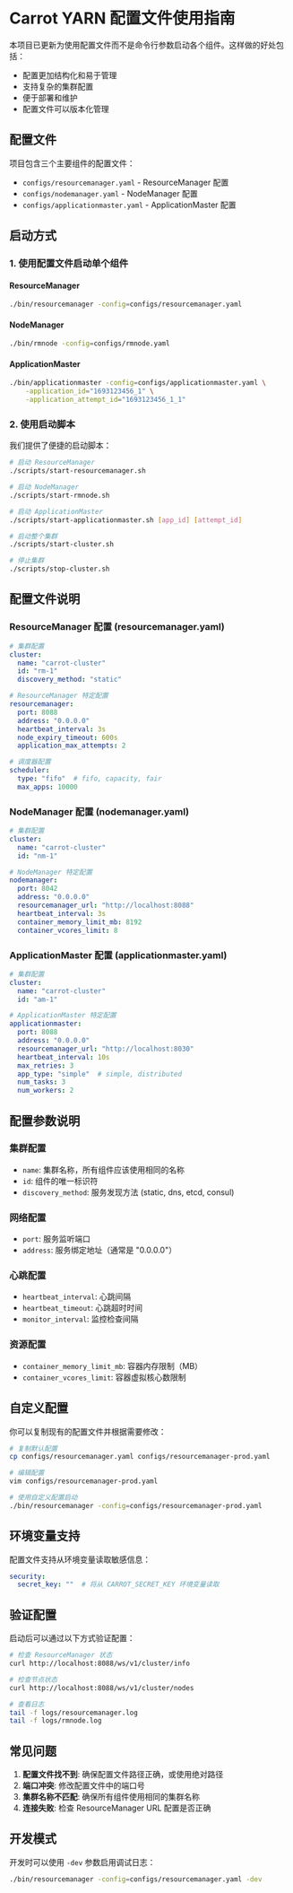 # Carrot YARN 配置文件使用指南

本项目已更新为使用配置文件而不是命令行参数启动各个组件。这样做的好处包括：

- 配置更加结构化和易于管理
- 支持复杂的集群配置
- 便于部署和维护
- 配置文件可以版本化管理

## 配置文件

项目包含三个主要组件的配置文件：

- `configs/resourcemanager.yaml` - ResourceManager 配置
- `configs/nodemanager.yaml` - NodeManager 配置
- `configs/applicationmaster.yaml` - ApplicationMaster 配置

## 启动方式

### 1. 使用配置文件启动单个组件

#### ResourceManager

```bash
./bin/resourcemanager -config=configs/resourcemanager.yaml
```

#### NodeManager

```bash
./bin/rmnode -config=configs/rmnode.yaml
```

#### ApplicationMaster

```bash
./bin/applicationmaster -config=configs/applicationmaster.yaml \
    -application_id="1693123456_1" \
    -application_attempt_id="1693123456_1_1"
```

### 2. 使用启动脚本

我们提供了便捷的启动脚本：

```bash
# 启动 ResourceManager
./scripts/start-resourcemanager.sh

# 启动 NodeManager
./scripts/start-rmnode.sh

# 启动 ApplicationMaster
./scripts/start-applicationmaster.sh [app_id] [attempt_id]

# 启动整个集群
./scripts/start-cluster.sh

# 停止集群
./scripts/stop-cluster.sh
```

## 配置文件说明

### ResourceManager 配置 (resourcemanager.yaml)

```yaml
# 集群配置
cluster:
  name: "carrot-cluster"
  id: "rm-1"
  discovery_method: "static"

# ResourceManager 特定配置
resourcemanager:
  port: 8088
  address: "0.0.0.0"
  heartbeat_interval: 3s
  node_expiry_timeout: 600s
  application_max_attempts: 2

# 调度器配置
scheduler:
  type: "fifo"  # fifo, capacity, fair
  max_apps: 10000
```

### NodeManager 配置 (nodemanager.yaml)

```yaml
# 集群配置
cluster:
  name: "carrot-cluster"
  id: "nm-1"

# NodeManager 特定配置
nodemanager:
  port: 8042
  address: "0.0.0.0"
  resourcemanager_url: "http://localhost:8088"
  heartbeat_interval: 3s
  container_memory_limit_mb: 8192
  container_vcores_limit: 8
```

### ApplicationMaster 配置 (applicationmaster.yaml)

```yaml
# 集群配置
cluster:
  name: "carrot-cluster"
  id: "am-1"

# ApplicationMaster 特定配置
applicationmaster:
  port: 8088
  address: "0.0.0.0"
  resourcemanager_url: "http://localhost:8030"
  heartbeat_interval: 10s
  max_retries: 3
  app_type: "simple"  # simple, distributed
  num_tasks: 3
  num_workers: 2
```

## 配置参数说明

### 集群配置

- `name`: 集群名称，所有组件应该使用相同的名称
- `id`: 组件的唯一标识符
- `discovery_method`: 服务发现方法 (static, dns, etcd, consul)

### 网络配置

- `port`: 服务监听端口
- `address`: 服务绑定地址（通常是 "0.0.0.0"）

### 心跳配置

- `heartbeat_interval`: 心跳间隔
- `heartbeat_timeout`: 心跳超时时间
- `monitor_interval`: 监控检查间隔

### 资源配置

- `container_memory_limit_mb`: 容器内存限制（MB）
- `container_vcores_limit`: 容器虚拟核心数限制

## 自定义配置

你可以复制现有的配置文件并根据需要修改：

```bash
# 复制默认配置
cp configs/resourcemanager.yaml configs/resourcemanager-prod.yaml

# 编辑配置
vim configs/resourcemanager-prod.yaml

# 使用自定义配置启动
./bin/resourcemanager -config=configs/resourcemanager-prod.yaml
```

## 环境变量支持

配置文件支持从环境变量读取敏感信息：

```yaml
security:
  secret_key: ""  # 将从 CARROT_SECRET_KEY 环境变量读取
```

## 验证配置

启动后可以通过以下方式验证配置：

```bash
# 检查 ResourceManager 状态
curl http://localhost:8088/ws/v1/cluster/info

# 检查节点状态
curl http://localhost:8088/ws/v1/cluster/nodes

# 查看日志
tail -f logs/resourcemanager.log
tail -f logs/rmnode.log
```

## 常见问题

1. **配置文件找不到**: 确保配置文件路径正确，或使用绝对路径
2. **端口冲突**: 修改配置文件中的端口号
3. **集群名称不匹配**: 确保所有组件使用相同的集群名称
4. **连接失败**: 检查 ResourceManager URL 配置是否正确

## 开发模式

开发时可以使用 `-dev` 参数启用调试日志：

```bash
./bin/resourcemanager -config=configs/resourcemanager.yaml -dev
```
